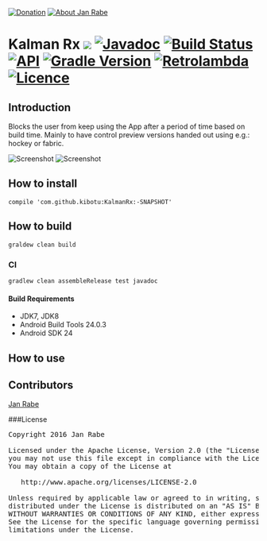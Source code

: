 [![Donation](https://img.shields.io/badge/donate-please-brightgreen.svg)](https://www.paypal.me/janrabe) [![About Jan Rabe](https://img.shields.io/badge/about-me-green.svg)](https://about.me/janrabe) 
# Kalman Rx [![](https://jitpack.io/v/kibotu/KalmanRx.svg)](https://jitpack.io/#kibotu/KalmanRx) [![Javadoc](https://img.shields.io/badge/javadoc-SNAPSHOT-green.svg)](https://jitpack.io/com/github/kibotu/KalmanRx/master-SNAPSHOT/javadoc/index.html) [![Build Status](https://travis-ci.org/kibotu/KalmanRx.svg?branch=master)](https://travis-ci.org/kibotu/KalmanRx) [![API](https://img.shields.io/badge/API-15%2B-brightgreen.svg?style=flat)](https://android-arsenal.com/api?level=15)  [![Gradle Version](https://img.shields.io/badge/gradle-3.1-green.svg)](https://docs.gradle.org/current/release-notes) [![Retrolambda](https://img.shields.io/badge/java-8-green.svg)](https://github.com/evant/gradle-retrolambda) [![Licence](https://img.shields.io/badge/licence-Apache-blue.svg)](https://raw.githubusercontent.com/kibotu/KalmanRx/master/LICENSE)

## Introduction

Blocks the user from keep using the App after a period of time based on build time. Mainly to have control preview versions handed out using e.g.: hockey or fabric.

![Screenshot](https://raw.githubusercontent.com/kibotu/KalmanRx/master/screenshot.png) ![Screenshot](https://raw.githubusercontent.com/kibotu/KalmanRx/master/screenshot2.png)

## How to install

    compile 'com.github.kibotu:KalmanRx:-SNAPSHOT'

## How to build

    graldew clean build
    
### CI 
    
    gradlew clean assembleRelease test javadoc
    
#### Build Requirements

- JDK7, JDK8
- Android Build Tools 24.0.3
- Android SDK 24 

## How to use


## Contributors

[Jan Rabe](jan.rabe@kibotu.net)

###License
<pre>
Copyright 2016 Jan Rabe

Licensed under the Apache License, Version 2.0 (the "License");
you may not use this file except in compliance with the License.
You may obtain a copy of the License at

   http://www.apache.org/licenses/LICENSE-2.0

Unless required by applicable law or agreed to in writing, software
distributed under the License is distributed on an "AS IS" BASIS,
WITHOUT WARRANTIES OR CONDITIONS OF ANY KIND, either express or implied.
See the License for the specific language governing permissions and
limitations under the License.
</pre>